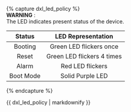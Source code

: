 {% capture dxl_led_policy %}  
**WARNING** :  
The LED indicates present status of the device.

| Status     | LED Representation      |
|:--------:|:-------------:|
| Booting     | Green LED flickers once |
| Reset   | Green LED flickers 4 times |
| Alarm     | Red LED flickers     |
| Boot Mode | Solid Purple LED  |

{% endcapture %}
<div class="notice--warning">{{ dxl_led_policy | markdownify }}</div>
